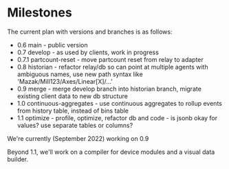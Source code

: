 # Milestones

The current plan with versions and branches is as follows:

- 0.6 main - public version
- 0.7 develop - as used by clients, work in progress
- 0.7.1 partcount-reset - move partcount reset from relay to adapter
- 0.8 historian - refactor relay/db so can point at multiple agents with ambiguous names, use new path syntax like 'Mazak/Mill123/Axes/Linear[X]/...'
- 0.9 merge - merge develop branch into historian branch, migrate existing client data to new db structure
- 1.0 continuous-aggregates - use continuous aggregates to rollup events from history table, instead of bins table
- 1.1 optimize - profile, optimize, refactor db and code - is jsonb okay for values? use separate tables or columns?

We're currently (September 2022) working on 0.9

Beyond 1.1, we'll work on a compiler for device modules and a visual data builder. 

